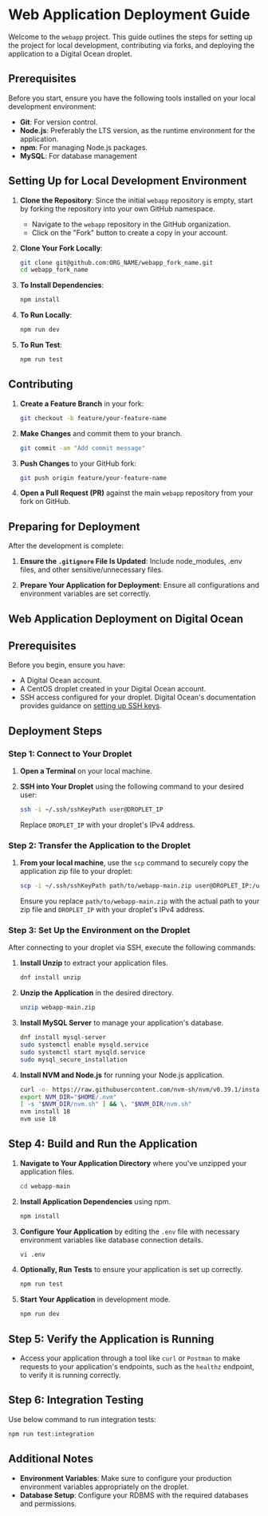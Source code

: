 # Web Application Deployment Guide

Welcome to the `webapp` project. This guide outlines the steps for setting up the project for local development, contributing via forks, and deploying the application to a Digital Ocean droplet.

## Prerequisites

Before you start, ensure you have the following tools installed on your local development environment:

- **Git**: For version control.
- **Node.js**: Preferably the LTS version, as the runtime environment for the application.
- **npm**: For managing Node.js packages.
- **MySQL**: For database management

## Setting Up for Local Development Environment

1. **Clone the Repository**: Since the initial `webapp` repository is empty, start by forking the repository into your own GitHub namespace.

    - Navigate to the `webapp` repository in the GitHub organization.
    - Click on the "Fork" button to create a copy in your account.

2. **Clone Your Fork Locally**:

    ```bash
    git clone git@github.com:ORG_NAME/webapp_fork_name.git
    cd webapp_fork_name
    ```

3. **To Install Dependencies**:

    ```bash
    npm install
    ```

4. **To Run Locally**:

    ```bash
    npm run dev
    ```
5. **To Run Test**:

    ```bash
    npm run test
    ```

## Contributing

1. **Create a Feature Branch** in your fork:

    ```bash
    git checkout -b feature/your-feature-name
    ```

2. **Make Changes** and commit them to your branch.

    ```bash
    git commit -am "Add commit message"
    ```

3. **Push Changes** to your GitHub fork:

    ```bash
    git push origin feature/your-feature-name
    ```

4. **Open a Pull Request (PR)** against the main `webapp` repository from your fork on GitHub.

## Preparing for Deployment

After the development is complete:

1. **Ensure the `.gitignore` File Is Updated**: Include node_modules, .env files, and other sensitive/unnecessary files.

2. **Prepare Your Application for Deployment**: Ensure all configurations and environment variables are set correctly.

## Web Application Deployment on Digital Ocean

## Prerequisites

Before you begin, ensure you have:

- A Digital Ocean account.
- A CentOS droplet created in your Digital Ocean account.
- SSH access configured for your droplet. Digital Ocean's documentation provides guidance on [setting up SSH keys](https://docs.digitalocean.com/products/droplets/how-to/add-ssh-keys/).

## Deployment Steps

### Step 1: Connect to Your Droplet

1. **Open a Terminal** on your local machine.
2. **SSH into Your Droplet** using the following command to your desired user:

    ```bash
    ssh -i ~/.ssh/sshKeyPath user@DROPLET_IP
    ```

    Replace `DROPLET_IP` with your droplet's IPv4 address.

### Step 2: Transfer the Application to the Droplet

1. **From your local machine**, use the `scp` command to securely copy the application zip file to your droplet:

    ```bash
    scp -i ~/.ssh/sshKeyPath path/to/webapp-main.zip user@DROPLET_IP:/user
    ```

    Ensure you replace `path/to/webapp-main.zip` with the actual path to your zip file and `DROPLET_IP` with your droplet's IPv4 address.

### Step 3: Set Up the Environment on the Droplet

After connecting to your droplet via SSH, execute the following commands:

1. **Install Unzip** to extract your application files.

    ```bash
    dnf install unzip
    ```

2. **Unzip the Application** in the desired directory.

    ```bash
    unzip webapp-main.zip
    ```

3. **Install MySQL Server** to manage your application's database.

    ```bash
    dnf install mysql-server
    sudo systemctl enable mysqld.service
    sudo systemctl start mysqld.service
    sudo mysql_secure_installation
    ```

4. **Install NVM and Node.js** for running your Node.js application.

    ```bash
    curl -o- https://raw.githubusercontent.com/nvm-sh/nvm/v0.39.1/install.sh | bash
    export NVM_DIR="$HOME/.nvm"
    [ -s "$NVM_DIR/nvm.sh" ] && \. "$NVM_DIR/nvm.sh"
    nvm install 18
    nvm use 18
    ```

## Step 4: Build and Run the Application

1. **Navigate to Your Application Directory** where you've unzipped your application files.

    ```bash
    cd webapp-main
    ```

2. **Install Application Dependencies** using npm.

    ```bash
    npm install
    ```

3. **Configure Your Application** by editing the `.env` file with necessary environment variables like database connection details.

    ```bash
    vi .env
    ```

4. **Optionally, Run Tests** to ensure your application is set up correctly.

    ```bash
    npm run test
    ```

5. **Start Your Application** in development mode.

    ```bash
    npm run dev
    ```

## Step 5: Verify the Application is Running

- Access your application through a tool like `curl` or `Postman` to make requests to your application's endpoints, such as the `healthz` endpoint, to verify it is running correctly.

## Step 6: Integration Testing

Use below command to run integration tests:
```bash
npm run test:integration
```

## Additional Notes

- **Environment Variables**: Make sure to configure your production environment variables appropriately on the droplet.
- **Database Setup**: Configure your RDBMS with the required databases and permissions.
